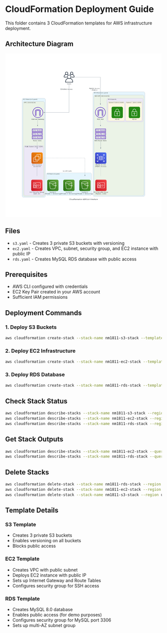 # CloudFormation Deployment Guide

This folder contains 3 CloudFormation templates for AWS infrastructure deployment.

## Architecture Diagram

![CloudFormation Architecture](./cloudformation_architecture.png)

## Files
- `s3.yaml` - Creates 3 private S3 buckets with versioning
- `ec2.yaml` - Creates VPC, subnet, security group, and EC2 instance with public IP
- `rds.yaml` - Creates MySQL RDS database with public access

## Prerequisites
- AWS CLI configured with credentials
- EC2 Key Pair created in your AWS account
- Sufficient IAM permissions

## Deployment Commands

### 1. Deploy S3 Buckets
```bash
aws cloudformation create-stack --stack-name nm1811-s3-stack --template-body file://s3.yaml --parameters ParameterKey=ProjectName,ParameterValue=nm1811-cloudformation ParameterKey=Environment,ParameterValue=dev --region us-east-1

```

### 2. Deploy EC2 Infrastructure
```bash
aws cloudformation create-stack --stack-name nm1811-ec2-stack --template-body file://ec2.yaml --parameters ParameterKey=ProjectName,ParameterValue=nm1811-cloudformation ParameterKey=Environment,ParameterValue=dev ParameterKey=InstanceType,ParameterValue=t2.micro ParameterKey=KeyPairName,ParameterValue=nmkey --region us-east-1

```

### 3. Deploy RDS Database
```bash
aws cloudformation create-stack --stack-name nm1811-rds-stack --template-body file://rds.yaml --parameters ParameterKey=ProjectName,ParameterValue=nm1811-cloudformation ParameterKey=Environment,ParameterValue=dev ParameterKey=DBInstanceClass,ParameterValue=db.t3.micro ParameterKey=DBName,ParameterValue=myappdb ParameterKey=DBUsername,ParameterValue=admin ParameterKey=DBPassword,ParameterValue=MySecurePassword123 --region us-east-1
```

## Check Stack Status
```bash
aws cloudformation describe-stacks --stack-name nm1811-s3-stack --region us-east-1
aws cloudformation describe-stacks --stack-name nm1811-ec2-stack --region us-east-1
aws cloudformation describe-stacks --stack-name nm1811-rds-stack --region us-east-1
```

## Get Stack Outputs
```bash
aws cloudformation describe-stacks --stack-name nm1811-ec2-stack --query 'Stacks[0].Outputs' --region us-east-1
aws cloudformation describe-stacks --stack-name nm1811-rds-stack --query 'Stacks[0].Outputs' --region us-east-1
```

## Delete Stacks
```bash
aws cloudformation delete-stack --stack-name nm1811-rds-stack --region us-east-1
aws cloudformation delete-stack --stack-name nm1811-ec2-stack --region us-east-1
aws cloudformation delete-stack --stack-name nm1811-s3-stack --region us-east-1
```

## Template Details

### S3 Template
- Creates 3 private S3 buckets
- Enables versioning on all buckets
- Blocks public access

### EC2 Template
- Creates VPC with public subnet
- Deploys EC2 instance with public IP
- Sets up Internet Gateway and Route Tables
- Configures security group for SSH access

### RDS Template
- Creates MySQL 8.0 database
- Enables public access (for demo purposes)
- Configures security group for MySQL port 3306
- Sets up multi-AZ subnet group
